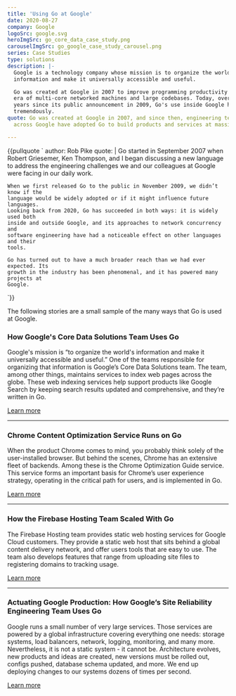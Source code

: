 ```yaml
---
title: 'Using Go at Google'
date: 2020-08-27
company: Google
logoSrc: google.svg
heroImgSrc: go_core_data_case_study.png
carouselImgSrc: go_google_case_study_carousel.png
series: Case Studies
type: solutions
description: |-
  Google is a technology company whose mission is to organize the world’s
  information and make it universally accessible and useful.

  Go was created at Google in 2007 to improve programming productivity in an
  era of multi-core networked machines and large codebases. Today, over 10
  years since its public announcement in 2009, Go's use inside Google has grown
  tremendously.
quote: Go was created at Google in 2007, and since then, engineering teams
  across Google have adopted Go to build products and services at massive scale.

---
```


{{pullquote `
  author: Rob Pike
  quote: |
    Go started in September 2007 when Robert Griesemer, Ken Thompson, and I began
    discussing a new language to address the engineering challenges we and our
    colleagues at Google were facing in our daily work.

    When we first released Go to the public in November 2009, we didn’t know if the
    language would be widely adopted or if it might influence future languages.
    Looking back from 2020, Go has succeeded in both ways: it is widely used both
    inside and outside Google, and its approaches to network concurrency and
    software engineering have had a noticeable effect on other languages and their
    tools.

    Go has turned out to have a much broader reach than we had ever expected. Its
    growth in the industry has been phenomenal, and it has powered many projects at
    Google.
`}}

The following stories are a small sample of the many ways that Go is used at Google.

### How Google's Core Data Solutions Team Uses Go

Google's mission is “to organize the world's information and make it universally
accessible and useful.”  One of the teams responsible for organizing that
information is Google’s Core Data Solutions team. The team, among other things,
maintains services to index web pages across the globe. These web indexing
services help support products like Google Search by keeping search results
updated and comprehensive, and they’re written in Go.

[Learn more](/solutions/google/coredata/)

---

### Chrome Content Optimization Service Runs on Go

When the product Chrome comes to mind, you probably think solely of the user-installed browser. But behind the scenes, Chrome has an extensive fleet of backends. Among these is the Chrome Optimization Guide service. This service forms an important basis for Chrome’s user experience strategy, operating in the critical path for users, and is implemented in Go.

[Learn more](/solutions/google/chrome/)

---

### How the Firebase Hosting Team Scaled With Go

The Firebase Hosting team provides static web hosting services for Google Cloud customers. They provide a static web host that sits behind a global content delivery network, and offer users tools that are easy to use. The team also develops features that range from uploading site files to registering domains to tracking usage.

[Learn more](/solutions/google/firebase/)

---

### Actuating Google Production: How Google’s Site Reliability Engineering Team Uses Go

Google runs a small number of very large services. Those services are powered by a global infrastructure covering everything one needs: storage systems, load balancers, network, logging, monitoring, and many more. Nevertheless, it is not a static system - it cannot be. Architecture evolves, new products and ideas are created, new versions must be rolled out, configs pushed, database schema updated, and more. We end up deploying changes to our systems dozens of times per second.

[Learn more](/solutions/google/sitereliability/)